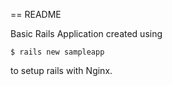 == README

Basic Rails Application created using 

``` $ rails new sampleapp ```

to setup rails with Nginx.
